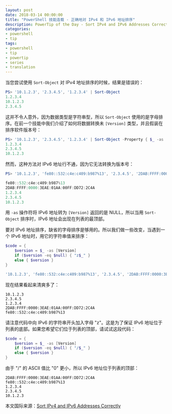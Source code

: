 ```yaml
---
layout: post
date: 2018-03-14 00:00:00
title: "PowerShell 技能连载 - 正确地对 IPv4 和 IPv6 地址排序"
description: PowerTip of the Day - Sort IPv4 and IPv6 Addresses Correctly
categories:
- powershell
- tip
tags:
- powershell
- tip
- powertip
- series
- translation
---
```

当您尝试使用 `Sort-Object` 对 IPv4 地址排序的时候，结果是错误的：

```powershell
PS> '10.1.2.3', '2.3.4.5', '1.2.3.4' | Sort-Object
1.2.3.4
10.1.2.3
2.3.4.5
```

这并不令人意外，因为数据类型是字符串型，所以 `Sort-Object` 使用的是字母排序。在前一个技能中我们介绍了如何将数据转换未 `[Version]` 类型，并且假装在排序软件版本号：

```powershell
PS> '10.1.2.3', '2.3.4.5', '1.2.3.4' | Sort-Object -Property { $_ -as [Version] }
1.2.3.4
2.3.4.5
10.1.2.3
```

然而，这种方法对 IPv6 地址行不通，因为它无法转换为版本号：

```powershell
PS> '10.1.2.3', 'fe80::532:c4e:c409:b987%13', '2.3.4.5', '2DAB:FFFF:0000:3EAE:01AA:00FF:DD72:2C4A', '1.2.3.4' | Sort-Object -Property { $_ -as [Version] }

fe80::532:c4e:c409:b987%13
2DAB:FFFF:0000:3EAE:01AA:00FF:DD72:2C4A
1.2.3.4
2.3.4.5
10.1.2.3
```

用 `-as` 操作符将 IPv6 地址转为 `[Version]` 返回的是 NULL，所以当用 `Sort-Object` 排序时，IPv6 地址会出现在列表的最顶部。

要对 IPv6 地址排序，缺省的字母排序是够用的。所以我们做一些改变，当遇到一个 IPv6 地址时，用它的字符串值来排序：

```powershell
$code = {
    $version = $_ -as [Version]
    if ($version -eq $null) { "z$_" }
    else { $version }
}

'10.1.2.3', 'fe80::532:c4e:c409:b987%13', '2.3.4.5', '2DAB:FFFF:0000:3EAE:01AA:00FF:DD72:2C4A', '1.2.3.4' | Sort-Object -Property $code
```

现在结果看起来清爽多了：

    10.1.2.3
    2.3.4.5
    1.2.3.4
    2DAB:FFFF:0000:3EAE:01AA:00FF:DD72:2C4A
    fe80::532:c4e:c409:b987%13

请注意代码中向 IPv6 的字符串开头加入字母 "z"。这是为了保证 IPv6 地址位于列表的底部。如果您希望它们位于列表的顶部，请试试这段代码：

```powershell
$code = {
    $version = $_ -as [Version]
    if ($version -eq $null) { "/$_" }
    else { $version }
}
```

由于 "/" 的 ASCII 值比 "0" 更小，所以 IPv6 地址位于列表的顶部：

    2DAB:FFFF:0000:3EAE:01AA:00FF:DD72:2C4A
    fe80::532:c4e:c409:b987%13
    1.2.3.4
    2.3.4.5
    10.1.2.3

<!--more-->
本文国际来源：[Sort IPv4 and IPv6 Addresses Correctly](http://community.idera.com/powershell/powertips/b/tips/posts/sort-ipv4-and-ipv6-addresses-correctly)
